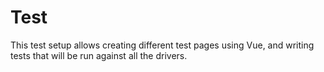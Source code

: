 # Test

This test setup allows creating different test pages using Vue, and writing tests that will be run against all the drivers.
